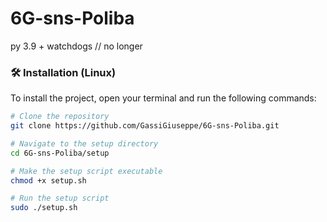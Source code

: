 # 6G-sns-Poliba
py 3.9 +
watchdogs // no longer

### 🛠️ Installation (Linux)

To install the project, open your terminal and run the following commands:

```bash
# Clone the repository
git clone https://github.com/GassiGiuseppe/6G-sns-Poliba.git

# Navigate to the setup directory
cd 6G-sns-Poliba/setup

# Make the setup script executable
chmod +x setup.sh

# Run the setup script
sudo ./setup.sh
